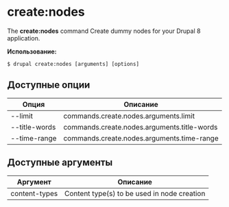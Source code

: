 # create:nodes
The **create:nodes** command Create dummy nodes for your Drupal 8 application.

**Использование:**
```
$ drupal create:nodes [arguments] [options] 
```

## Доступные опции
Опция | Описание
-------|-------------
--limit | commands.create.nodes.arguments.limit
--title-words | commands.create.nodes.arguments.title-words
--time-range | commands.create.nodes.arguments.time-range

## Доступные аргументы
Аргумент | Описание
---------|-------------
content-types | Content type(s) to be used in node creation
